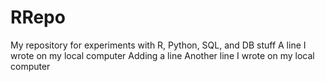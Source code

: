 # RRepo
My repository for experiments with R, Python, SQL, and DB stuff
A line I wrote on my local computer
Adding a line
Another line I wrote on my local computer
